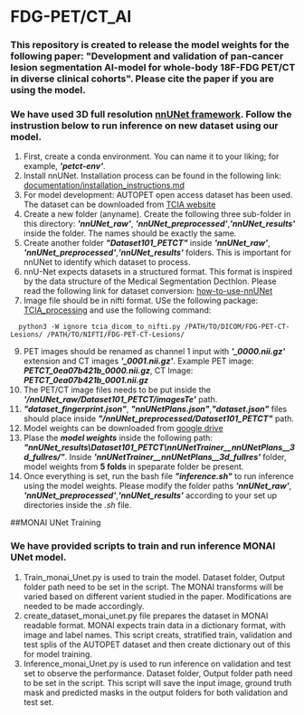 # FDG-PET/CT_AI
### This repository is created to release the model weights for the following paper: "Development and validation of pan-cancer lesion segmentation AI-model for whole-body 18F-FDG PET/CT in diverse clinical cohorts". Please cite the paper if you are using the model. 

### We have used 3D full resolution [nnUNet framework](https://www.nature.com/articles/s41592-020-01008-z). Follow the instrustion below to run inference on new dataset using our model. 

1. First, create a conda environment. You can name it to your liking; for example, ***'petct-env'***.
2. Install nnUNet. Installation process can be found in the following link: [documentation/installation_instructions.md](https://github.com/MIC-DKFZ/nnUNet/blob/master/documentation/installation_instructions.md)
3. For model development: AUTOPET open access dataset has been used. The dataset can be downloaded from [TCIA website](https://www.cancerimagingarchive.net/collection/fdg-pet-ct-lesions/)
4. Create a new folder (anyname). Create the following three sub-folder in this directory: ***'nnUNet_raw'***, ***'nnUNet_preprocessed'***,***'nnUNet_results'*** inside the folder. The names should be exactly the same.
5. Create another folder ***"Dataset101_PETCT"*** inside ***'nnUNet_raw'***, ***'nnUNet_preprocessed'***,***'nnUNet_results'*** folders. This is important for nnUNet to identify which dataset to process.
6. nnU-Net expects datasets in a structured format. This format is inspired by the data structure of the Medical Segmentation Decthlon. Please read the following link for dataset conversion: [how-to-use-nnUNet](https://github.com/MIC-DKFZ/nnUNet/blob/master/documentation/how_to_use_nnunet.md)
7. Image file should be in nifti format. USe the following package: [TCIA_processing](https://github.com/lab-midas/TCIA_processing) and use the following command:
  ````
    python3 -W ignore tcia_dicom_to_nifti.py /PATH/TO/DICOM/FDG-PET-CT-Lesions/ /PATH/TO/NIFTI/FDG-PET-CT-Lesions/
  ````
9.  PET images should be renamed as channel 1 input with ***'_0000.nii.gz'*** extension and CT images ***'_0001.nii.gz'***. Example PET image: ***PETCT_0ea07b421b_0000.nii.gz***, CT Image: ***PETCT_0ea07b421b_0001.nii.gz***
10. The PET/CT image files needs to be put inside the ***'/nnUNet_raw/Dataset101_PETCT/imagesTe'*** path.
11. ***"dataset_fingerprint.json"***, ***"nnUNetPlans.json"***,***"dataset.json"*** files should place inside ***"/nnUNet_preprocessed/Dataset101_PETCT"*** path.    
12. Model weights can be downloaded from [google drive](https://drive.google.com/drive/folders/1luNhXZtdn2d12nPmLOMWTAjNCiqQOu4u?usp=sharing)
13. Plase the ***model weights*** inside the following path: ***"nnUNet_results\Dataset101_PETCT\nnUNetTrainer__nnUNetPlans__3d_fullres/"***. Inside ***'nnUNetTrainer__nnUNetPlans__3d_fullres'*** folder, model weights from **5 folds** in speparate folder be present. 
14. Once everything is set, run the bash file ***"inference.sh"*** to run inference using the model weights. Please modify the folder paths ***'nnUNet_raw'***, ***'nnUNet_preprocessed'***,***'nnUNet_results'*** according to your set up directories inside the *.sh* file.

##MONAI UNet Training
### We have provided scripts to train and run inference MONAI UNet model. 
1. Train_monai_Unet.py is used to train the model. Dataset folder, Output folder path need to be set in the script. The MONAI transforms will be varied based on different varient studied in the paper. Modifications are needed to be made accordingly.
2. create_dataset_monai_unet.py file prepares the dataset in MONAI readable format. MONAI expects train data in a dictionary format, with image and label names. This script creats, stratified train, validation and test splis of the AUTOPET dataset and then create dictionary out of this for model training.
3. Inference_monai_Unet.py is used to run inference on validation and test set to observe the performance. Dataset folder, Output folder path need to be set in the script. This script will save the input image, ground truth mask and predicted masks in the output folders for both validation and test set. 
